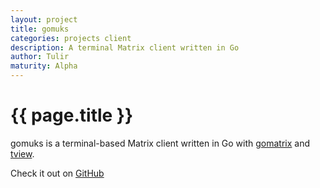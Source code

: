```yaml
---
layout: project
title: gomuks
categories: projects client
description: A terminal Matrix client written in Go
author: Tulir
maturity: Alpha
---
```


# {{ page.title }}
gomuks is a terminal-based Matrix client written in Go with [gomatrix](https://github.com/matrix-org/gomatrix) and [tview](https://github.com/rivo/tview).

Check it out on [GitHub](https://github.com/tulir/gomuks)
